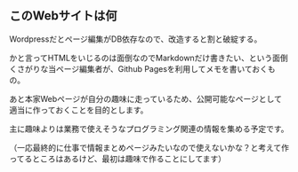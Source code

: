 ## このWebサイトは何

Wordpressだとページ編集がDB依存なので、改造すると割と破綻する。

かと言ってHTMLをいじるのは面倒なのでMarkdownだけ書きたい、という面倒くさがりな当ページ編集者が、Github Pagesを利用してメモを書いておくもの。

あと本家Webページが自分の趣味に走っているため、公開可能なページとして適当に作っておくことを目的とします。

主に趣味よりは業務で使えそうなプログラミング関連の情報を集める予定です。

（一応最終的に仕事で情報まとめページみたいなので使えないかな？と考えて作ってるところはあるけど、最初は趣味で作ることにしてます）